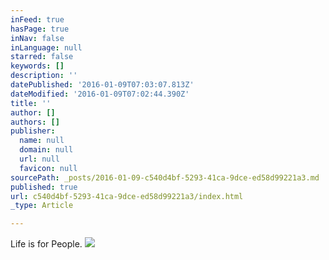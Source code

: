 ```yaml
---
inFeed: true
hasPage: true
inNav: false
inLanguage: null
starred: false
keywords: []
description: ''
datePublished: '2016-01-09T07:03:07.813Z'
dateModified: '2016-01-09T07:02:44.390Z'
title: ''
author: []
authors: []
publisher:
  name: null
  domain: null
  url: null
  favicon: null
sourcePath: _posts/2016-01-09-c540d4bf-5293-41ca-9dce-ed58d99221a3.md
published: true
url: c540d4bf-5293-41ca-9dce-ed58d99221a3/index.html
_type: Article

---
```

Life is for People.
![](https://the-grid-user-content.s3-us-west-2.amazonaws.com/fa741775-4798-42a2-91c2-8f05a06343b7.jpg)